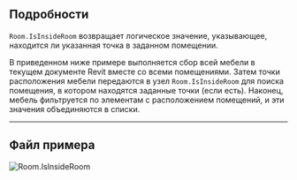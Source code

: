 ## Подробности
`Room.IsInsideRoom` возвращает логическое значение, указывающее, находится ли указанная точка в заданном помещении.

В приведенном ниже примере выполняется сбор всей мебели в текущем документе Revit вместе со всеми помещениями. Затем точки расположения мебели передаются в узел `Room.IsInsideRoom` для поиска помещения, в котором находятся заданные точки (если есть). Наконец, мебель фильтруется по элементам с расположением помещений, и эти значения объединяются в списки.
___
## Файл примера

![Room.IsInsideRoom](./Revit.Elements.Room.IsInsideRoom_img.jpg)
